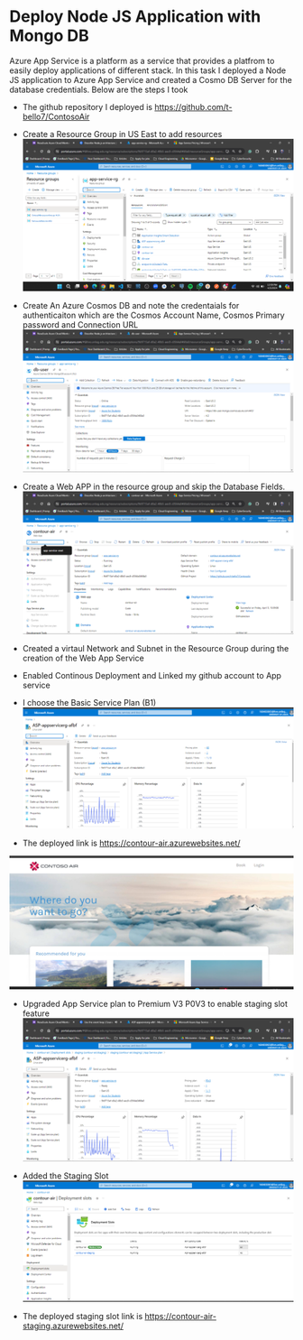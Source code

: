 # Deploy Node JS Application with Mongo DB

Azure App Service is a platform as a service that provides a platfrom to easily deploy applications of different stack.
In this task I deployed a Node JS application to Azure App Service and created a Cosmo DB Server for the database credentials. Below are the steps I took
- The github repository I deployed is https://github.com/t-bello7/ContosoAir
- Create a Resource Group in US East to add resources 
![resource-group](./images/app-service-rg.png)

- Create An Azure Cosmos DB and note the credentaials for authenticaiton which are the Cosmos Account Name, Cosmos Primary password and Connection URL
![MongoDb](./images/cosmos-db.png)
-  Create a Web APP in the resource group and skip the Database Fields. 
![AppService](./images/app-service.png)

- Created a virtaul Network and Subnet in the Resource Group during the creation of the Web App Service

- Enabled Continous Deployment and Linked my github account to App service 

- I choose the Basic Service Plan (B1)
![serviceplan](./images/appservice-plan.png)

- The deployed link is https://contour-air.azurewebsites.net/

![deployed Url](./images/deployed-url.png)

- Upgraded App Service plan to Premium V3 P0V3 to enable staging slot feature
![app-service-2](./images/app-service-plan-12.png)

- Added the Staging Slot
![deployed Url](./images/staging-slot.png)

- The deployed staging slot link is https://contour-air-staging.azurewebsites.net/